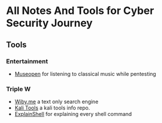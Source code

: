 # All Notes And Tools for Cyber Security Journey

## Tools

### Entertainment

* [Museopen](https://musopen.org/) for listening to classical music while pentesting

### Triple W

* [Wiby.me](https://wiby.me/) a text only search engine
* [Kali Tools](https://www.kali.org/tools/) a kali tools info repo.
* [ExplainShell](https://explainshell.com/) for explaining every shell command
